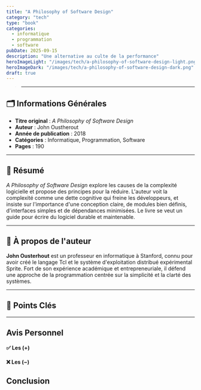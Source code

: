 ```yaml
---
title: "A Philosophy of Software Design"
category: "tech"
type: "book"
categories:
  - informatique
  - programmation
  - software
pubDate: 2025-09-15
description: "Une alternative au culte de la performance"
heroImageLight: "/images/tech/a-philosophy-of-software-design-light.png"
heroImageDark: "/images/tech/a-philosophy-of-software-design-dark.png"
draft: true
---
```


> ---

## 🗂 Informations Générales

- **Titre original** : _A Philosophy of Software Design_
- **Auteur** : John Oustherout
- **Année de publication** : 2018
- **Catégories** : Informatique, Programmation, Software
- **Pages** : 190

---

## 📖 Résumé

_A Philosophy of Software Design_ explore les causes de la complexité logicielle et propose des principes pour la réduire. L'auteur voit la complexité comme une dette cognitive qui freine les développeurs, et insiste sur l'importance d'une conception claire, de modules bien définis, d'interfaces simples et de dépendances minimisées. Le livre se veut un guide pour écrire du logiciel durable et maintenable.

---

## 👤 À propos de l'auteur

**John Ousterhout** est un professeur en informatique à Stanford, connu pour avoir créé le langage Tcl et le système d'exploitation distribué expérimental Sprite. Fort de son expérience académique et entrepreneuriale, il défend une approche de la programmation centrée sur la simplicité et la clarté des systèmes.

---

## 🔑 Points Clés

---

## Avis Personnel

#### ✅ **Les (+)**

#### ❌ **Les (&minus;)**

## Conclusion
